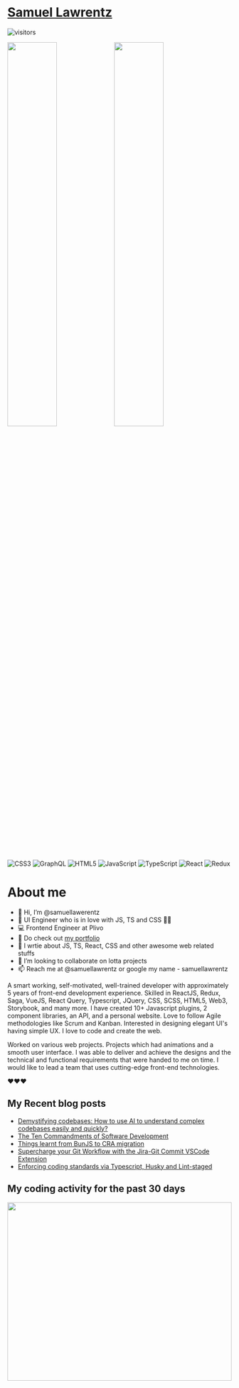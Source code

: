 # [Samuel Lawrentz](https://samuellawrentz.com)
![visitors](https://visitor-badge.glitch.me/badge?page_id=samuellawrentz.samuellawrentz&left_color=green&right_color=red)

<img align="left"  width="47%" src="https://github-readme-stats.vercel.app/api/top-langs/?username=samuellawrentz&theme=radical&layout=compact" />
<img align="left" width="47%" src="https://github-readme-stats.vercel.app/api?username=samuellawrentz&hide=contribs,stars&theme=radical&show_icons=true"/> 


![CSS3](https://img.shields.io/badge/css3-%231572B6.svg?style=for-the-badge&logo=css3&logoColor=white)
![GraphQL](https://img.shields.io/badge/-GraphQL-E10098?style=for-the-badge&logo=graphql&logoColor=white)
![HTML5](https://img.shields.io/badge/html5-%23E34F26.svg?style=for-the-badge&logo=html5&logoColor=white)
![JavaScript](https://img.shields.io/badge/javascript-%23323330.svg?style=for-the-badge&logo=javascript&logoColor=%23F7DF1E)
![TypeScript](https://img.shields.io/badge/typescript-%23007ACC.svg?style=for-the-badge&logo=typescript&logoColor=white)
![React](https://img.shields.io/badge/react-%2320232a.svg?style=for-the-badge&logo=react&logoColor=%2361DAFB)
![Redux](https://img.shields.io/badge/redux-%23593d88.svg?style=for-the-badge&logo=redux&logoColor=white)

#####
#####

# About me

- 👋 Hi, I’m @samuellawerentz
- 🔧 UI Engineer who is in love with JS, TS and CSS 🔧🔧
- 💻 Frontend Engineer at Plivo
- 🥇 Do check out [my portfolio](https://samuellawrentz.com)
- 📄 I wrtie about JS, TS, React, CSS and other awesome web related stuffs
- 💞️ I’m looking to collaborate on lotta projects
- 📫 Reach me at @samuellawrentz or google my name - samuellawrentz

A smart working, self-motivated, well-trained developer with approximately 5 years of front-end development experience. Skilled in ReactJS, Redux, Saga, VueJS, React Query, Typescript, JQuery, CSS, SCSS, HTML5, Web3, Storybook, and many more. I have created 10+ Javascript plugins, 2 component libraries, an API, and a personal website. Love to follow Agile methodologies like Scrum and Kanban. Interested in designing elegant UI's having simple UX. I love to code and create the web. 

Worked on various web projects. Projects which had animations and a smooth user interface. I was able to deliver and achieve the designs and the technical and functional requirements that were handed to me on time. I would like to lead a team that uses cutting-edge front-end technologies.

❤️❤️❤️


## My Recent blog posts
<!-- BLOG-POST-LIST:START -->
- [Demystifying codebases: How to use AI to understand complex codebases easily and quickly?](https://samuellawrentz.com/blog/how-to-understand-complex-code-with-ai/)
- [The Ten Commandments of Software Development](https://samuellawrentz.com/blog/ten-commandments-of-software-development)
- [Things learnt from BunJS to CRA migration](https://samuellawrentz.com/blog/cra-to-vite-bunjs/)
- [Supercharge your Git Workflow with the Jira-Git Commit VSCode Extension](https://samuellawrentz.com/blog/jira-git-commit-workflow-vscode-extension/)
- [Enforcing coding standards via Typescript, Husky and Lint-staged](https://samuellawrentz.com/blog/coding-standards-husky-typescript-lint-staged)
<!-- BLOG-POST-LIST:END -->

## My coding activity for the past 30 days
<a href="https://wakatime.com"><img height="400px" width="100%" src="https://wakatime.com/share/@c2883fa9-c937-4e8e-8956-e5b47d6dbf96/f22c94eb-56ce-447f-948d-8b894635d213.png" /></a>
<!---
samuellawerentz/samuellawerentz is a ✨ special ✨ repository because its `README.md` (this file) appears on your GitHub profile.
You can click the Preview link to take a look at your changes.
--->
